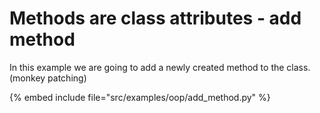 # Methods are class attributes - add method


In this example we are going to add a newly created method to the class.
(monkey patching)


{% embed include file="src/examples/oop/add_method.py" %}


